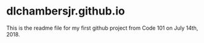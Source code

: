 # dlchambersjr.github.io

This is the readme file for my first github project from Code 101 on July 14th, 2018.
